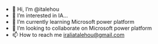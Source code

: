 - 👋 Hi, I’m @italehou
- 👀 I’m interested in IA...
- 🌱 I’m currently learning Microsoft power platform
- 💞️ I’m looking to collaborate on Microsoft power platform
- 📫 How to reach me iraliatalehou@gmail.com

<!---
italehou/italehou is a ✨ special ✨ repository because its `README.md` (this file) appears on your GitHub profile.
You can click the Preview link to take a look at your changes.
--->
